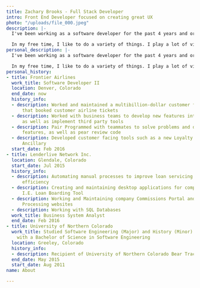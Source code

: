```yaml
---
title: Zachary Brooks - Full Stack Developer
intro: Front End Developer focused on creating great UX
photo: "/uploads/file_000.jpeg"
description: |-
  I've been working as a software developer for the past 4 years and originally started working mainly with back end systems in C# since that what I focused on during my time at the University of Northern Colorado and was really interested in game development. It wasn't until after I had graduated and started working at Frontier Airlines that I was introduced the Vue.js and fell in love with web and front end development. Currently I work as a Full Stack Developer for Frontier Airlines and work both with Vue.js and .NET Core primarily. I am also a co-organizer of the JAMStack Denver Meetup and run the audio/video piece for the group as well as have given a couple of presentations.

  In my free time, I like to do a variety of things. I play a lot of video games since that is originally what got me into development in the first place, The Witcher 3, Mass Effect, and Nier:Automata being some of my favorites. I love to listen to a variety of music from K-Pop to Metalcore, Jazz to Chiptune, I like to think it's quite eclectic. My love of music has also inspired me to start creating Beat Saber maps for some of my favorite tracks! In the winter time I like to go snowboarding up in the beautiful Colorado mountains, and I recently started getting into photography as well.
personal_description: |-
  I've been working as a software developer for the past 4 years and originally started working mainly with back end systems in C# since that what I focused on during my time at the University of Northern Colorado and was really interested in game development. It wasn't until after I had graduated and started working at Frontier Airlines that I was introduced the Vue.js and fell in love with web and front end development. Currently I work as a Full Stack Developer for Frontier Airlines and work both with Vue.js and .NET Core primarily. I am also a co-organizer of the JAMStack Denver Meetup and run the audio/video piece for the group as well as have given a couple of presentations.

  In my free time, I like to do a variety of things. I play a lot of video games since that is originally what got me into development in the first place, The Witcher 3, Mass Effect, and Nier:Automata being some of my favorites. I love to listen to a variety of music from K-Pop to Metalcore, Jazz to Chiptune, I like to think it's quite eclectic. My love of music has also inspired me to start creating Beat Saber maps for some of my favorite tracks! In the winter time I like to go snowboarding up in the beautiful Colorado mountains, and I recently started getting into photography as well.
personal_history:
- title: Frontier Airlines
  work_title: Software Developer II
  location: Denver, Colorado
  end_date: now
  history_info:
  - description: Worked and maintained a multibillion-dollar customer facing website
      that booked customer airline tickets
  - description: Worked with business teams to develop new features into the website
      as well as implement third party tools
  - description: Pair Programmed with teammates to solve problems and develop new
      features, as well as pear review code
  - description: Developed customer facing tools such as a new Loyalty Profile, Bundles
      Ancillary
  start_date: Feb 2016
- title: Lenderlive Network Inc.
  location: Glendale, Colorado
  start_date: Jul 2015
  history_info:
  - description: Automating manual processes to improve loan servicing and boarding
      efficiency
  - description: Creating and maintaining desktop applications for company departments.
      I.E. Loan Boarding Tool
  - description: Working and Maintaining company Commissions Portal and Accounts Payable
      Processing websites
  - description: Working with SQL Databases
  work_title: Business System Analyst
  end_date: Feb 2016
- title: University of Northern Colorado
  work_title: Studied Software Engineering (Major) and History (Minor) and Graduated
    with a Bachelor of Science in Software Engineering
  location: Greeley, Colorado
  history_info:
  - description: Recipient of University of Northern Colorado Bear Track Scholarship
  end_date: May 2015
  start_date: Aug 2011
name: About

---
```

